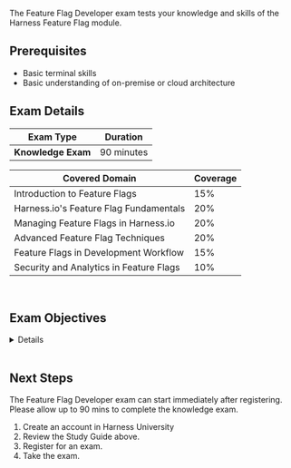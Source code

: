 The Feature Flag Developer exam tests your knowledge and skills of the Harness Feature Flag module.  

## Prerequisites

- Basic terminal skills
- Basic understanding of on-premise or cloud architecture

## Exam Details
| Exam Type                               | Duration         |
| ----------------------------------- | --------------- |
| **Knowledge Exam** | 90 minutes |

| Covered Domain                                | Coverage         |
|-------|------------|
| Introduction to Feature Flags | 15% |
| Harness.io's Feature Flag Fundamentals | 20% |
| Managing Feature Flags in Harness.io | 20% |
| Advanced Feature Flag Techniques | 20% |
| Feature Flags in Development Workflow | 15% |
| Security and Analytics in Feature Flags | 10% |

<br />

## Exam Objectives

<details>

		<summary>List of Objectives</summary>

The following is a detailed list of exam objectives:

| #   | Objective |
|-----|-----------|
| 1 | Introduction to Feature Flags |
| 1.1 | Understand what a feature flag is and how it can be used in software development |
| 1.2 | Understand the benefits of using feature flags in a development process |
| 1.3 | Familiarize with the terminology used in Harness.io's feature flag capabilities |
| 2 | Harness.io's Feature Flag Fundamentals |
| 2.1 | Learn about the basics of Harness.io's feature flag capabilities |
| 2.2 | Identify different types of feature flags within the Harness.io environment |
| 2.3 | Familiarize with the different statuses of feature flags |
| 3 | Managing Feature Flags in Harness.io |
| 3.1 | Learn how to create a simple feature flag in Harness.io |
| 3.2 | Learn how to enable and disable a feature flag|
| 3.3 | Learn how to use the Harness.io dashboard to manage feature flags |
| 4 | Advanced Feature Flag Techniques |
| 4.1 | Understand the concept of feature flag hierarchy |
| 4.2 | Learn about the concept of percentage rollouts with feature flags |
| 4.3 | Understand the basics of targeting rules in feature flags |
| 5 | Feature Flags in Development Workflow |
| 5.1 | Understand the role of feature flags in continuous delivery |
| 5.2 | Learn how to integrate feature flags into your existing development workflow |
| 5.3 | Understand the process of rolling back a feature flag |
| 6 | Security and Analytics in Feature Flags|
| 6.1 | Learn how to read and interpret feature flag analytics |
| 6.2 | Familiarize with Harness.io's security measures related to feature flags |
| 6.3 | Learn how to troubleshoot basic feature flag issues |

</details>

<br />

## Next Steps

The Feature Flag Developer exam can start immediately after registering. Please allow up to 90 mins to complete the knowledge exam.

1. Create an account in Harness University
2. Review the Study Guide above. 
3. Register for an exam. 
4. Take the exam.
